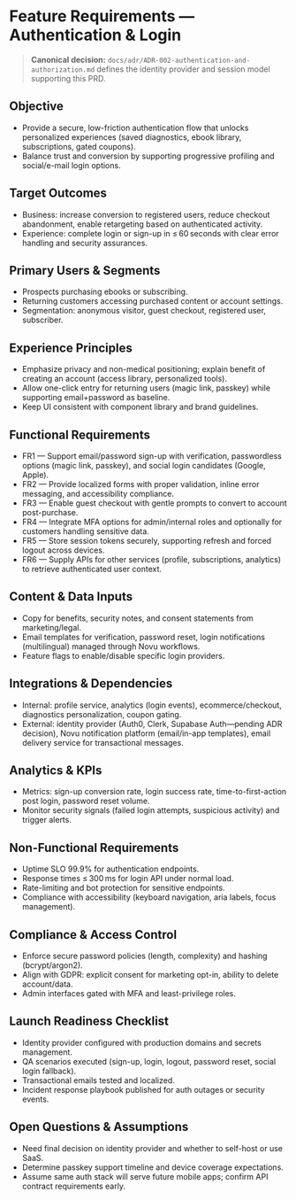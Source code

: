 # Feature Requirements — Authentication & Login

> **Canonical decision:** `docs/adr/ADR-002-authentication-and-authorization.md` defines the identity provider and session model supporting this PRD.

## Objective
- Provide a secure, low-friction authentication flow that unlocks personalized experiences (saved diagnostics, ebook library, subscriptions, gated coupons).
- Balance trust and conversion by supporting progressive profiling and social/e-mail login options.

## Target Outcomes
- Business: increase conversion to registered users, reduce checkout abandonment, enable retargeting based on authenticated activity.
- Experience: complete login or sign-up in ≤ 60 seconds with clear error handling and security assurances.

## Primary Users & Segments
- Prospects purchasing ebooks or subscribing.
- Returning customers accessing purchased content or account settings.
- Segmentation: anonymous visitor, guest checkout, registered user, subscriber.

## Experience Principles
- Emphasize privacy and non-medical positioning; explain benefit of creating an account (access library, personalized tools).
- Allow one-click entry for returning users (magic link, passkey) while supporting email+password as baseline.
- Keep UI consistent with component library and brand guidelines.

## Functional Requirements
- FR1 — Support email/password sign-up with verification, passwordless options (magic link, passkey), and social login candidates (Google, Apple).
- FR2 — Provide localized forms with proper validation, inline error messaging, and accessibility compliance.
- FR3 — Enable guest checkout with gentle prompts to convert to account post-purchase.
- FR4 — Integrate MFA options for admin/internal roles and optionally for customers handling sensitive data.
- FR5 — Store session tokens securely, supporting refresh and forced logout across devices.
- FR6 — Supply APIs for other services (profile, subscriptions, analytics) to retrieve authenticated user context.

## Content & Data Inputs
- Copy for benefits, security notes, and consent statements from marketing/legal.
- Email templates for verification, password reset, login notifications (multilingual) managed through Novu workflows.
- Feature flags to enable/disable specific login providers.

## Integrations & Dependencies
- Internal: profile service, analytics (login events), ecommerce/checkout, diagnostics personalization, coupon gating.
- External: identity provider (Auth0, Clerk, Supabase Auth—pending ADR decision), Novu notification platform (email/in-app templates), email delivery service for transactional messages.

## Analytics & KPIs
- Metrics: sign-up conversion rate, login success rate, time-to-first-action post login, password reset volume.
- Monitor security signals (failed login attempts, suspicious activity) and trigger alerts.

## Non-Functional Requirements
- Uptime SLO 99.9% for authentication endpoints.
- Response times ≤ 300 ms for login API under normal load.
- Rate-limiting and bot protection for sensitive endpoints.
- Compliance with accessibility (keyboard navigation, aria labels, focus management).

## Compliance & Access Control
- Enforce secure password policies (length, complexity) and hashing (bcrypt/argon2).
- Align with GDPR: explicit consent for marketing opt-in, ability to delete account/data.
- Admin interfaces gated with MFA and least-privilege roles.

## Launch Readiness Checklist
- Identity provider configured with production domains and secrets management.
- QA scenarios executed (sign-up, login, logout, password reset, social login fallback).
- Transactional emails tested and localized.
- Incident response playbook published for auth outages or security events.

## Open Questions & Assumptions
- Need final decision on identity provider and whether to self-host or use SaaS.
- Determine passkey support timeline and device coverage expectations.
- Assume same auth stack will serve future mobile apps; confirm API contract requirements early.
